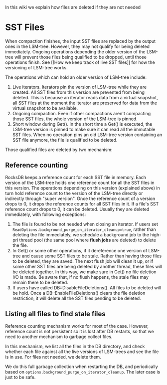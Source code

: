 In this wiki we explain how files are deleted if they are not needed

# SST Files
When compaction finishes, the input SST files are replaced by the output ones in the LSM-tree. However, they may not qualify for being deleted immediately. Ongoing operations depending the older version of the LSM-tree will prevent those files being qualified to be dropped, until those operations finish. See [[How we keep track of live SST files]] for how the versioning of LSM-tree works.

The operations which can hold an older version of LSM-tree include:
1. Live iterators. Iterators pin the version of LSM-tree while they are created. All SST files from this version are prevented from being deleted. This is because an iterator reads data from a virtual snapshot, all SST files at the moment the iterator are preserved for data from the virtual snapshot to be available.
2. Ongoing compaction. Even if other compactions aren't compacting those SST files, the whole version of the LSM-tree is pinned.
3. Short window during Get(). In the short time a Get() is executed, the LSM-tree version is pinned to make sure it can read all the immutable SST files.
When no operation pins an old LSM-tree version containing an SST file anymore, the file is qualified to be deleted.

Those qualified files are deleted by two mechanism:

## Reference counting
RocksDB keeps a reference count for each SST file in memory. Each version of the LSM-tree holds one reference count for all the SST files in this version. The operations depending on this version (explained above) in turn hold reference count to the version of the LSM-tree directly or indirectly through "super version". Once the reference count of a version drops to 0, it drops the reference counts for all SST files in it. If a file's SST reference count drops to 0, it can be deleted. Usually they are deleted immediately, with following exceptions:
1. The file is found to be not needed when closing an iterator. If users set `ReadOptions.background_purge_on_iterator_cleanup=true`, rather than deleting the file immediately, we schedule a background job to the high-pri thread pool (the same pool where **flush jobs** are deleted) to delete the file.
2. In Get() or some other operations, if it dereference one version of LSM-tree and cause some SST files to be stale. Rather than having those files to be deleted, they are saved. The next flush job will clean it up, or if some other SST files are being deleted by another thread, these files will be deleted together. In this way, we make sure in Get() no file deletion I/O is made. Be aware that, if no flush happens, the stale files may remain there to be deleted.
3. If users have called DB::DisableFileDeletions(). All files to be deleted will be hold. Once a DB::EnableFileDeletions() clears the file deletion restriction, it will delete all the SST files pending to be deleted.

## Listing all files to find stale files
Reference counting mechanism works for most of the case. However, reference count is not persistent so it is lost after DB restarts, so that we need to another mechanism to garbage collect files. 

In this mechanism, we list all the files in the DB directory, and check whether each file against all the live versions of LSM-trees and see the file is in use. For files not needed, we delete them.

We do this full garbage collection when restarting the DB, and periodically based on `options.background_purge_on_iterator_cleanup`. The later case is just to be safe.